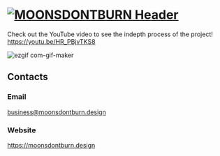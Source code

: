 # [![MOONSDONTBURN Header](https://i.imgur.com/nFhRED0.png)](https://moonsdontburn.design/)

Check out the YouTube video to see the indepth process of the project! https://youtu.be/HR_PBjvTKS8

![ezgif com-gif-maker](https://user-images.githubusercontent.com/43276017/133034151-8a8a8e67-8d11-4031-9ec3-1dc2ca223f3e.gif)

## Contacts

### Email

business@moonsdontburn.design

### Website

https://moonsdontburn.design
